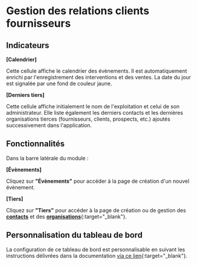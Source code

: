 # Gestion des relations clients fournisseurs 

## Indicateurs

**[Calendrier]** 

Cette cellule affiche le calendrier des évènements. Il est automatiquement enrichi par l'enregistrement des interventions et des ventes. La date du jour est signalée par une fond de couleur jaune.

**[Derniers tiers]** 

Cette cellule affiche initialement le nom de l'exploitation et celui de son administrateur. Elle liste également les derniers contacts et les dernières organisations tierces (fournisseurs, clients, prospects, etc.) ajoutés successivement dans l'application.

## Fonctionnalités

Dans la barre latérale du module&nbsp;:

**[Évènements]** 

Cliquez sur **"Évènements"** pour accéder à la page de création d'un nouvel évènement.

**[Tiers]** 

Cliquez sur **"Tiers"** pour accéder à la page de création ou de gestion des [**contacts**](https://doc.ekylibre.com/v2/fr/chapitre8/#contact) et des [**organisations**](https://doc.ekylibre.com/v2/fr/chapitre8/#organisation){:target="_blank"}.

## Personnalisation du tableau de bord 

La configuration de ce tableau de bord est personnalisable en suivant les instructions délivrées dans la documentation [via ce lien](https://doc.ekylibre.com/v2/fr/chapitre4/#perso){:target="_blank"}.
